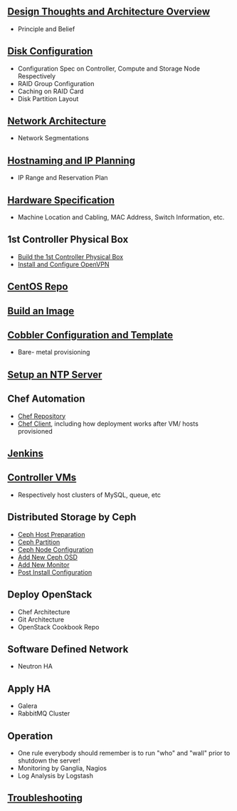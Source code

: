 ## [Design Thoughts and Architecture Overview](ArchitectureOverview.markdown)
  * Principle and Belief

## [Disk Configuration](DiskConfiguration.markdown)
  * Configuration Spec on Controller, Compute and Storage Node Respectively
  * RAID Group Configuration
  * Caching on RAID Card
  * Disk Partition Layout

## [Network Architecture](NetworkConfiguration.markdown)
  * Network Segmentations

## [Hostnaming and IP Planning](IPPlanning.markdown)
  * IP Range and Reservation Plan

## [Hardware Specification](HardwareSpec.markdown)
  * Machine Location and Cabling, MAC Address, Switch Information, etc.

## 1st Controller Physical Box
  * [Build the 1st Controller Physical Box](BuildFirstBox.markdown)
  * [Install and Configure OpenVPN](InstallAndConfigureOpenvpn.markdown)

## [CentOS Repo](CreateCentosRepo.markdown)

## [Build an Image](BuildAnImage.markdown)

## [Cobbler Configuration and Template](BuildCobblerVM.markdown)
  * Bare- metal provisioning

## [Setup an NTP Server](CreateNTP.markdown)

## Chef Automation
  * [Chef Repository](ChefRepo.markdown)
  * [Chef Client](ChefClient.markdown), including how deployment works after VM/ hosts provisioned

## [Jenkins](BuildJenkins.markdown)

## [Controller VMs](BuildControllerVM.markdown)
  * Respectively host clusters of MySQL, queue, etc

## Distributed Storage by Ceph
  * [Ceph Host Preparation](CephPrepare.markdown)
  * [Ceph Partition](CephPartition.markdown)
  * [Ceph Node Configuration](CephDistributedStorage.markdown)
  * [Add New Ceph OSD](CephAddOSD.markdown)
  * [Add New Monitor](CephAddMon.markdown)
  * [Post Install Configuration](CephPostConfiguration.markdown)

## Deploy OpenStack
  * Chef Architecture
  * Git Architecture
  * OpenStack Cookbook Repo

## Software Defined Network
  * Neutron HA

## Apply HA
  * Galera
  * RabbitMQ Cluster

## Operation
  * One rule everybody should remember is to run "who" and "wall" prior to shutdown the server!
  * Monitoring by Ganglia, Nagios
  * Log Analysis by Logstash

## [Troubleshooting](TroubleShooting.markdown)
